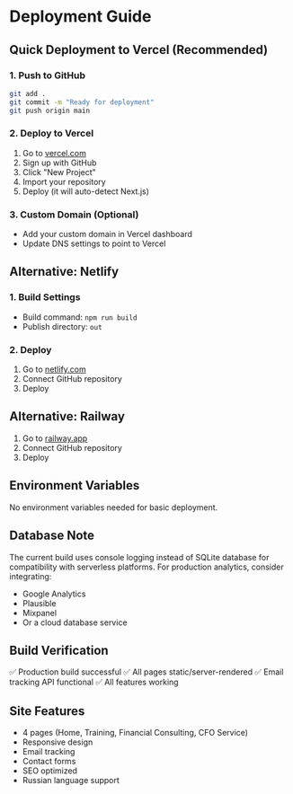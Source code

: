 # Deployment Guide

## Quick Deployment to Vercel (Recommended)

### 1. Push to GitHub
```bash
git add .
git commit -m "Ready for deployment"
git push origin main
```

### 2. Deploy to Vercel
1. Go to [vercel.com](https://vercel.com)
2. Sign up with GitHub
3. Click "New Project"
4. Import your repository
5. Deploy (it will auto-detect Next.js)

### 3. Custom Domain (Optional)
- Add your custom domain in Vercel dashboard
- Update DNS settings to point to Vercel

## Alternative: Netlify

### 1. Build Settings
- Build command: `npm run build`
- Publish directory: `out`

### 2. Deploy
1. Go to [netlify.com](https://netlify.com)
2. Connect GitHub repository
3. Deploy

## Alternative: Railway
1. Go to [railway.app](https://railway.app)
2. Connect GitHub repository
3. Deploy

## Environment Variables
No environment variables needed for basic deployment.

## Database Note
The current build uses console logging instead of SQLite database for compatibility with serverless platforms. For production analytics, consider integrating:
- Google Analytics
- Plausible
- Mixpanel
- Or a cloud database service

## Build Verification
✅ Production build successful
✅ All pages static/server-rendered
✅ Email tracking API functional
✅ All features working

## Site Features
- 4 pages (Home, Training, Financial Consulting, CFO Service)
- Responsive design
- Email tracking
- Contact forms
- SEO optimized
- Russian language support